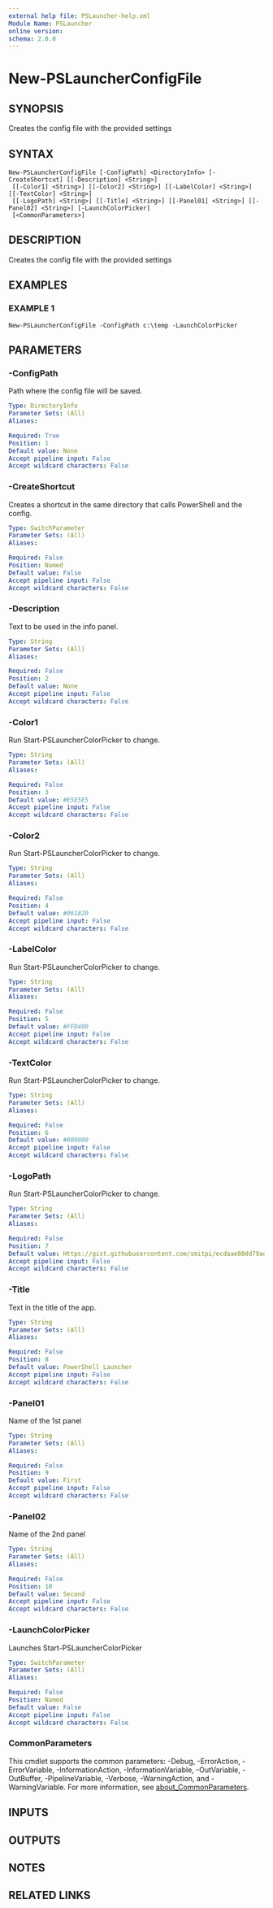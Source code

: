 ```yaml
---
external help file: PSLauncher-help.xml
Module Name: PSLauncher
online version:
schema: 2.0.0
---
```


# New-PSLauncherConfigFile

## SYNOPSIS
Creates the config file with the provided settings

## SYNTAX

```
New-PSLauncherConfigFile [-ConfigPath] <DirectoryInfo> [-CreateShortcut] [[-Description] <String>]
 [[-Color1] <String>] [[-Color2] <String>] [[-LabelColor] <String>] [[-TextColor] <String>]
 [[-LogoPath] <String>] [[-Title] <String>] [[-Panel01] <String>] [[-Panel02] <String>] [-LaunchColorPicker]
 [<CommonParameters>]
```

## DESCRIPTION
Creates the config file with the provided settings

## EXAMPLES

### EXAMPLE 1
```
New-PSLauncherConfigFile -ConfigPath c:\temp -LaunchColorPicker
```

## PARAMETERS

### -ConfigPath
Path where the config file will be saved.

```yaml
Type: DirectoryInfo
Parameter Sets: (All)
Aliases:

Required: True
Position: 1
Default value: None
Accept pipeline input: False
Accept wildcard characters: False
```

### -CreateShortcut
Creates a shortcut in the same directory that calls PowerShell and the config.

```yaml
Type: SwitchParameter
Parameter Sets: (All)
Aliases:

Required: False
Position: Named
Default value: False
Accept pipeline input: False
Accept wildcard characters: False
```

### -Description
Text to be used in the info panel.

```yaml
Type: String
Parameter Sets: (All)
Aliases:

Required: False
Position: 2
Default value: None
Accept pipeline input: False
Accept wildcard characters: False
```

### -Color1
Run Start-PSLauncherColorPicker to change.

```yaml
Type: String
Parameter Sets: (All)
Aliases:

Required: False
Position: 3
Default value: #E5E5E5
Accept pipeline input: False
Accept wildcard characters: False
```

### -Color2
Run Start-PSLauncherColorPicker to change.

```yaml
Type: String
Parameter Sets: (All)
Aliases:

Required: False
Position: 4
Default value: #061820
Accept pipeline input: False
Accept wildcard characters: False
```

### -LabelColor
Run Start-PSLauncherColorPicker to change.

```yaml
Type: String
Parameter Sets: (All)
Aliases:

Required: False
Position: 5
Default value: #FFD400
Accept pipeline input: False
Accept wildcard characters: False
```

### -TextColor
Run Start-PSLauncherColorPicker to change.

```yaml
Type: String
Parameter Sets: (All)
Aliases:

Required: False
Position: 6
Default value: #000000
Accept pipeline input: False
Accept wildcard characters: False
```

### -LogoPath
Run Start-PSLauncherColorPicker to change.

```yaml
Type: String
Parameter Sets: (All)
Aliases:

Required: False
Position: 7
Default value: Https://gist.githubusercontent.com/smitpi/ecdaae80dd79ad585e571b1ba16ce272/raw/6d0645968c7ba4553e7ab762c55270ebcc054f04/default-monochrome%2520(2).png
Accept pipeline input: False
Accept wildcard characters: False
```

### -Title
Text in the title of the app.

```yaml
Type: String
Parameter Sets: (All)
Aliases:

Required: False
Position: 8
Default value: PowerShell Launcher
Accept pipeline input: False
Accept wildcard characters: False
```

### -Panel01
Name of the 1st panel

```yaml
Type: String
Parameter Sets: (All)
Aliases:

Required: False
Position: 9
Default value: First
Accept pipeline input: False
Accept wildcard characters: False
```

### -Panel02
Name of the 2nd panel

```yaml
Type: String
Parameter Sets: (All)
Aliases:

Required: False
Position: 10
Default value: Second
Accept pipeline input: False
Accept wildcard characters: False
```

### -LaunchColorPicker
Launches Start-PSLauncherColorPicker

```yaml
Type: SwitchParameter
Parameter Sets: (All)
Aliases:

Required: False
Position: Named
Default value: False
Accept pipeline input: False
Accept wildcard characters: False
```

### CommonParameters
This cmdlet supports the common parameters: -Debug, -ErrorAction, -ErrorVariable, -InformationAction, -InformationVariable, -OutVariable, -OutBuffer, -PipelineVariable, -Verbose, -WarningAction, and -WarningVariable. For more information, see [about_CommonParameters](http://go.microsoft.com/fwlink/?LinkID=113216).

## INPUTS

## OUTPUTS

## NOTES

## RELATED LINKS
